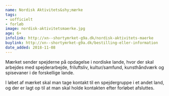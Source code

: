 ```yaml
---
name: Nordisk Aktivitets&shy;mærke
tags:
- uofficielt
- forløb
image: nordisk-aktivitetsmaerke.jpg
age: 6+
infolink: http://xn--shortymrket-g9a.dk/nordisk-aktivitets-maerke
buylink: http://xn--shortymrket-g9a.dk/bestilling-eller-information
date_added: 2018-11-08
---
```

Mærket sender spejderne på opdagelse i nordiske lande, hvor der skal arbejdes med spejderarbejde, friluftsliv, kultur/samfund, kunsthåndværk og spisevaner i de forskellige lande.

I løbet af mærket skal man tage kontakt til en spejdergruppe i et andet land, og der er lagt op til at man skal holde kontakten efter forløbet afsluttes.
